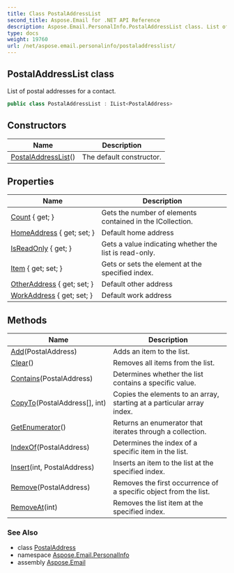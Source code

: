 ```yaml
---
title: Class PostalAddressList
second_title: Aspose.Email for .NET API Reference
description: Aspose.Email.PersonalInfo.PostalAddressList class. List of postal addresses for a contact
type: docs
weight: 19760
url: /net/aspose.email.personalinfo/postaladdresslist/
---
```

## PostalAddressList class

List of postal addresses for a contact.

```csharp
public class PostalAddressList : IList<PostalAddress>
```

## Constructors

| Name | Description |
| --- | --- |
| [PostalAddressList](postaladdresslist/)() | The default constructor. |

## Properties

| Name | Description |
| --- | --- |
| [Count](../../aspose.email.personalinfo/postaladdresslist/count/) { get; } | Gets the number of elements contained in the ICollection. |
| [HomeAddress](../../aspose.email.personalinfo/postaladdresslist/homeaddress/) { get; set; } | Default home address |
| [IsReadOnly](../../aspose.email.personalinfo/postaladdresslist/isreadonly/) { get; } | Gets a value indicating whether the list is read-only. |
| [Item](../../aspose.email.personalinfo/postaladdresslist/item/) { get; set; } | Gets or sets the element at the specified index. |
| [OtherAddress](../../aspose.email.personalinfo/postaladdresslist/otheraddress/) { get; set; } | Default other address |
| [WorkAddress](../../aspose.email.personalinfo/postaladdresslist/workaddress/) { get; set; } | Default work address |

## Methods

| Name | Description |
| --- | --- |
| [Add](../../aspose.email.personalinfo/postaladdresslist/add/)(PostalAddress) | Adds an item to the list. |
| [Clear](../../aspose.email.personalinfo/postaladdresslist/clear/)() | Removes all items from the list. |
| [Contains](../../aspose.email.personalinfo/postaladdresslist/contains/)(PostalAddress) | Determines whether the list contains a specific value. |
| [CopyTo](../../aspose.email.personalinfo/postaladdresslist/copyto/)(PostalAddress[], int) | Copies the elements to an array, starting at a particular array index. |
| [GetEnumerator](../../aspose.email.personalinfo/postaladdresslist/getenumerator/)() | Returns an enumerator that iterates through a collection. |
| [IndexOf](../../aspose.email.personalinfo/postaladdresslist/indexof/)(PostalAddress) | Determines the index of a specific item in the list. |
| [Insert](../../aspose.email.personalinfo/postaladdresslist/insert/)(int, PostalAddress) | Inserts an item to the list at the specified index. |
| [Remove](../../aspose.email.personalinfo/postaladdresslist/remove/)(PostalAddress) | Removes the first occurrence of a specific object from the list. |
| [RemoveAt](../../aspose.email.personalinfo/postaladdresslist/removeat/)(int) | Removes the list item at the specified index. |

### See Also

* class [PostalAddress](../postaladdress/)
* namespace [Aspose.Email.PersonalInfo](../../aspose.email.personalinfo/)
* assembly [Aspose.Email](../../)


